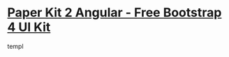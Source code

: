 # [Paper Kit 2 Angular - Free Bootstrap 4 UI Kit](https://demos.creative-tim.com/paper-kit-2-angular/)
 templ
 
